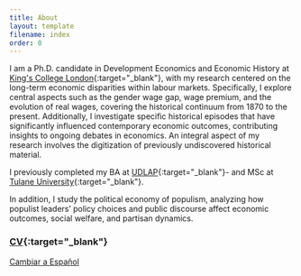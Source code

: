 ```yaml
---
title: About
layout: template
filename: index
order: 0
---  
```

I am a Ph.D. candidate in Development Economics and Economic History at [King's College London](https://www.kcl.ac.uk/){:target="_blank"}, with my research centered on the long-term economic disparities within labour markets. Specifically, I explore central aspects such as the gender wage gap, wage premium, and the evolution of real wages, covering the historical continuum from 1870 to the present. Additionally, I investigate specific historical episodes that have significantly influenced contemporary economic outcomes, contributing insights to ongoing debates in economics. An integral aspect of my research involves the digitization of previously undiscovered historical material.

I previously completed my BA at [UDLAP](https://www.udlap.mx/web/){:target="_blank"}- and MSc at [Tulane University](https://tulane.edu/){:target="_blank"}.

In addition, I study the political economy of populism, analyzing how populist leaders’ policy choices and public discourse affect economic outcomes, social welfare, and partisan dynamics.

### [CV](https://github.com/woomora/Woo-Mora-CV-pdf/blob/main/Woo-MCV.pdf){:target="_blank"}

[Cambiar a Español](/es/)
